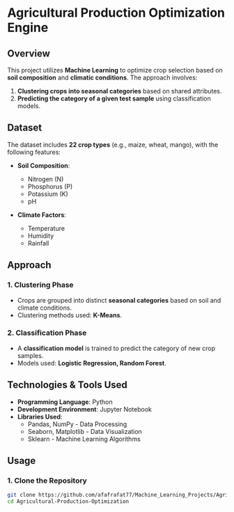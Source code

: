 # Agricultural Production Optimization Engine  

## Overview  
This project utilizes **Machine Learning** to optimize crop selection based on **soil composition** and **climatic conditions**. The approach involves:  
1. **Clustering crops into seasonal categories** based on shared attributes.  
2. **Predicting the category of a given test sample** using classification models.  

## Dataset  
The dataset includes **22 crop types** (e.g., maize, wheat, mango), with the following features:  
- **Soil Composition**:  
  - Nitrogen (N)  
  - Phosphorus (P)  
  - Potassium (K)  
  - pH  

- **Climate Factors**:  
  - Temperature  
  - Humidity  
  - Rainfall  

## Approach  
### 1. Clustering Phase  
- Crops are grouped into distinct **seasonal categories** based on soil and climate conditions.  
- Clustering methods used: **K-Means**.  

### 2. Classification Phase  
- A **classification model** is trained to predict the category of new crop samples.  
- Models used: **Logistic Regression, Random Forest**.  

## Technologies & Tools Used  
- **Programming Language**: Python  
- **Development Environment**: Jupyter Notebook  
- **Libraries Used**:  
  - Pandas, NumPy - Data Processing  
  - Seaborn, Matplotlib - Data Visualization  
  - Sklearn - Machine Learning Algorithms  

## Usage  
### 1. Clone the Repository  
```bash
git clone https://github.com/afafrafat77/Machine_Learning_Projects/Agricultural-Production-Optimization.git
cd Agricultural-Production-Optimization

